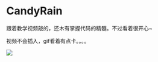 # CandyRain

跟着教学视频敲的，还木有掌握代码的精髓。不过看着很开心~

视频不会插入，gif看着有点卡。。。。

![](https://github.com/Hoooopa/CandyRain/blob/master/video.gif)